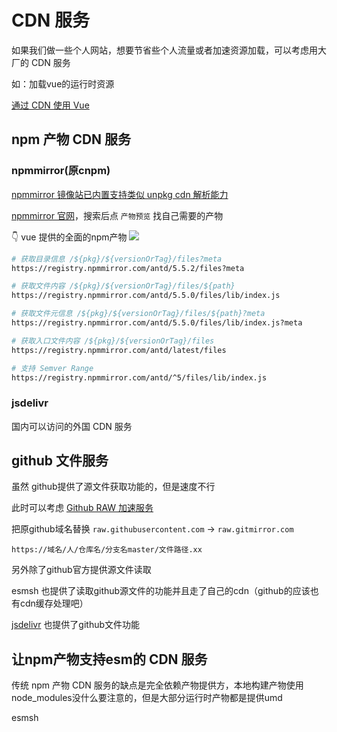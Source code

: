 # CDN 服务

如果我们做一些个人网站，想要节省些个人流量或者加速资源加载，可以考虑用大厂的 CDN 服务

如：加载vue的运行时资源

[通过 CDN 使用 Vue](https://cn.vuejs.org/guide/quick-start.html#using-vue-from-cdn)

## npm 产物 CDN 服务

### npmmirror(原cnpm)

[npmmirror 镜像站已内置支持类似 unpkg cdn 解析能力](https://zhuanlan.zhihu.com/p/633904268)

[npmmirror 官网](https://npmmirror.com/)，搜索后点 `产物预览` 找自己需要的产物

👇 vue 提供的全面的npm产物
![](https://kingan-md-img.oss-cn-guangzhou.aliyuncs.com/blog/20240311121712669.png?x-oss-process=image/format,webp/resize,w_640)

```bash
# 获取目录信息 /${pkg}/${versionOrTag}/files?meta
https://registry.npmmirror.com/antd/5.5.2/files?meta

# 获取文件内容 /${pkg}/${versionOrTag}/files/${path}
https://registry.npmmirror.com/antd/5.5.0/files/lib/index.js

# 获取文件元信息 /${pkg}/${versionOrTag}/files/${path}?meta
https://registry.npmmirror.com/antd/5.5.0/files/lib/index.js?meta

# 获取入口文件内容 /${pkg}/${versionOrTag}/files
https://registry.npmmirror.com/antd/latest/files

# 支持 Semver Range
https://registry.npmmirror.com/antd/^5/files/lib/index.js
```

### jsdelivr

国内可以访问的外国 CDN 服务

## github 文件服务

虽然 github提供了源文件获取功能的，但是速度不行

此时可以考虑 [Github RAW 加速服务](https://gitmirror.com/raw.html)

把原github域名替换 `raw.githubusercontent.com` -> `raw.gitmirror.com`

`https://域名/人/仓库名/分支名master/文件路径.xx`

另外除了github官方提供源文件读取

esmsh 也提供了读取github源文件的功能并且走了自己的cdn（github的应该也有cdn缓存处理吧）

[jsdelivr](https://www.jsdelivr.com/?query=author%3A%20vuejs&docs=gh) 也提供了github文件功能

## 让npm产物支持esm的 CDN 服务

传统 npm 产物 CDN 服务的缺点是完全依赖产物提供方，本地构建产物使用node_modules没什么要注意的，但是大部分运行时产物都是提供umd

esmsh

